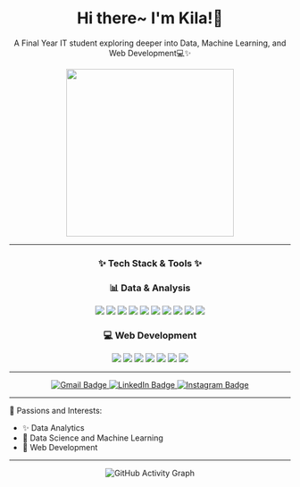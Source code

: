 <div align="center">
    <h1>Hi there~ I'm Kila!🌷</h1>
    <p>A Final Year IT student exploring deeper into Data, Machine Learning, and Web Development💻✨</p>
</div>

<div align="center">
    <img src="https://media.giphy.com/media/TxjOEVUWq5RTy/giphy.gif?cid=790b7611u78fvg2ykrpods8cdq9chnem6fv4g6fy215mxprf&ep=v1_gifs_search&rid=giphy.gif&ct=g" width="300"/>
</div>

---

<div align="center">
  <h3>✨ Tech Stack & Tools ✨</h3>

<div align="center">
  <h3>📊 Data & Analysis</h3>
  <p>
    <img src="https://img.shields.io/badge/Python-3776AB?style=for-the-badge&logo=python&logoColor=white"/>
    <img src="https://img.shields.io/badge/Colab-F9AB00?style=for-the-badge&logo=googlecolab&logoColor=black"/>
    <img src="https://img.shields.io/badge/Jupyter-F37626?style=for-the-badge&logo=jupyter&logoColor=white"/>
    <img src="https://img.shields.io/badge/Kaggle-20BEFF?style=for-the-badge&logo=kaggle&logoColor=white"/>
    <img src="https://img.shields.io/badge/Tableau-E97627?style=for-the-badge&logo=tableau&logoColor=white"/>
    <img src="https://img.shields.io/badge/Power BI-F2C811?style=for-the-badge&logo=powerbi&logoColor=black"/>
    <img src="https://img.shields.io/badge/BigQuery-669DF6?style=for-the-badge&logo=googlebigquery&logoColor=white"/>
    <img src="https://img.shields.io/badge/Excel-217346?style=for-the-badge&logo=microsoft-excel&logoColor=white"/>    
    <img src="https://img.shields.io/badge/PostgreSQL-336791?style=for-the-badge&logo=postgresql&logoColor=white"/>
    <img src="https://img.shields.io/badge/SQL-4479A1?style=for-the-badge&logo=postgresql&logoColor=white"/>
  </p>

  <h3>💻 Web Development</h3>
  <p>
    <img src="https://img.shields.io/badge/HTML5-E34F26?style=for-the-badge&logo=html5&logoColor=white"/>
    <img src="https://img.shields.io/badge/CSS3-1572B6?style=for-the-badge&logo=css3&logoColor=white"/>
    <img src="https://img.shields.io/badge/JavaScript-F7DF1E?style=for-the-badge&logo=javascript&logoColor=black"/>
    <img src="https://img.shields.io/badge/Vue.js-4FC08D?style=for-the-badge&logo=vue.js&logoColor=white"/>
    <img src="https://img.shields.io/badge/React-61DAFB?style=for-the-badge&logo=react&logoColor=black"/>
    <img src="https://img.shields.io/badge/Next.js-000000?style=for-the-badge&logo=next.js&logoColor=white"/>
    <img src="https://img.shields.io/badge/Firebase-FFCA28?style=for-the-badge&logo=firebase&logoColor=black"/>
  </p>
</div>

---

<p>
    <a href="mailto:aqsaaqila03@gmail.com">
      <img src="https://img.shields.io/badge/📧 Gmail-fcc1cc?style=for-the-badge&logo=gmail&logoColor=white" alt="Gmail Badge"/>
    </a>
    <a href="https://linkedin.com/in/aqilaqsa">
      <img src="https://img.shields.io/badge/🌸 LinkedIn-e5f0fa?style=for-the-badge&logo=linkedin&logoColor=white" alt="LinkedIn Badge"/>
    </a>
    <a href="https://instagram.com/aqilaqsa">
      <img src="https://img.shields.io/badge/🌺 Instagram-fcc1cc?style=for-the-badge&logo=instagram&logoColor=white" alt="Instagram Badge"/>
    </a>    
    <!-- <a href="http://bit.ly/aqila-aqsa-portfolio">
      <img src="https://img.shields.io/badge/🌟 Portfolio-e5f0fa?style=for-the-badge&logo=web&logoColor=white" alt="Portfolio Badge"/>
    </a> -->
</p>
  
</div>

---

🌟 Passions and Interests:

- ✨ Data Analytics
- 🎨 Data Science and Machine Learning
- 🌺 Web Development

---

<div align="center">

  <img src="https://github-readme-activity-graph.vercel.app/graph?username=aqilaqsa&theme=radical" alt="GitHub Activity Graph" />

</div>
